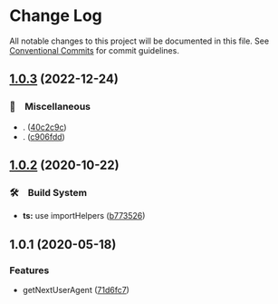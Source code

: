 # Change Log

All notable changes to this project will be documented in this file.
See [Conventional Commits](https://conventionalcommits.org) for commit guidelines.

## [1.0.3](https://github.com/bluelovers/ws-react/compare/@lazy-react/get-next-ctx@1.0.2...@lazy-react/get-next-ctx@1.0.3) (2022-12-24)



### 🔖　Miscellaneous

* . ([40c2c9c](https://github.com/bluelovers/ws-react/commit/40c2c9c4660a2df146fe2536d46d9c663c5417af))
* . ([c906fdd](https://github.com/bluelovers/ws-react/commit/c906fdd6c200709740adfcc1ff6aec4b4b752189))



## [1.0.2](https://github.com/bluelovers/ws-react/compare/@lazy-react/get-next-ctx@1.0.1...@lazy-react/get-next-ctx@1.0.2) (2020-10-22)


### 🛠　Build System

* **ts:** use importHelpers ([b773526](https://github.com/bluelovers/ws-react/commit/b7735267ce68e73a469feb384ac9ef7982ab741b))





## 1.0.1 (2020-05-18)


### Features

* getNextUserAgent ([71d6fc7](https://github.com/bluelovers/ws-react/commit/71d6fc73e2854605d6d2e7f7b7ace05c94f594b1))

